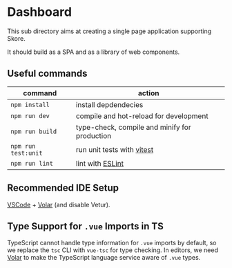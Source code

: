 # Dashboard

This sub directory aims at creating a single page application supporting Skore.

It should build as a SPA and as a library of web components.

## Useful commands

| command             | action                                            |
|---------------------|---------------------------------------------------|
| `npm install`       | install depdendecies                              |
| `npm run dev`       | compile and hot-reload for development            |
| `npm run build`     | type-check, compile and minify for production     |
| `npm run test:unit` | run unit tests with [vitest](https://vitest.dev/) |
| `npm run lint`      | lint with [ESLint](https://eslint.org/)           |


## Recommended IDE Setup

[VSCode](https://code.visualstudio.com/) + [Volar](https://marketplace.visualstudio.com/items?itemName=Vue.volar) (and disable Vetur).

## Type Support for `.vue` Imports in TS

TypeScript cannot handle type information for `.vue` imports by default, so we replace the `tsc` CLI with `vue-tsc` for type checking. In editors, we need [Volar](https://marketplace.visualstudio.com/items?itemName=Vue.volar) to make the TypeScript language service aware of `.vue` types.
